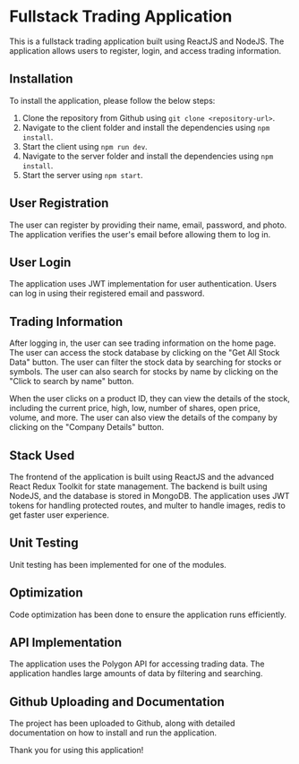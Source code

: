 # Fullstack Trading Application

This is a fullstack trading application built using ReactJS and NodeJS. The application allows users to register, login, and access trading information.

## Installation

To install the application, please follow the below steps:

1. Clone the repository from Github using `git clone <repository-url>`.
2. Navigate to the client folder and install the dependencies using `npm install`.
3. Start the client using `npm run dev`.
4. Navigate to the server folder and install the dependencies using `npm install`.
5. Start the server using `npm start`.

## User Registration

The user can register by providing their name, email, password, and photo. The application verifies the user's email before allowing them to log in.

## User Login

The application uses JWT implementation for user authentication. Users can log in using their registered email and password.

## Trading Information

After logging in, the user can see trading information on the home page. The user can access the stock database by clicking on the "Get All Stock Data" button. The user can filter the stock data by searching for stocks or symbols. The user can also search for stocks by name by clicking on the "Click to search by name" button.

When the user clicks on a product ID, they can view the details of the stock, including the current price, high, low, number of shares, open price, volume, and more. The user can also view the details of the company by clicking on the "Company Details" button.

## Stack Used

The frontend of the application is built using ReactJS and the advanced React Redux Toolkit for state management. The backend is built using NodeJS, and the database is stored in MongoDB. The application uses JWT tokens for handling protected routes, and multer to handle images, redis to get faster user experience.

## Unit Testing

Unit testing has been implemented for one of the modules.

## Optimization

Code optimization has been done to ensure the application runs efficiently.

## API Implementation

The application uses the Polygon API for accessing trading data. The application handles large amounts of data by filtering and searching.

## Github Uploading and Documentation

The project has been uploaded to Github, along with detailed documentation on how to install and run the application.

Thank you for using this application!
